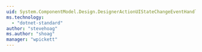 ```yaml
---
uid: System.ComponentModel.Design.DesignerActionUIStateChangeEventHandler
ms.technology: 
  - "dotnet-standard"
author: "stevehoag"
ms.author: "shoag"
manager: "wpickett"
---
```

